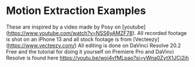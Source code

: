 # Motion Extraction Examples

These are inspired by a video made by Posy on \[youtube](https://www.youtube.com/watch?v=NSS6yAMZF78). 
All recorded footage is shot on an iPhone 13 and all stock footage is from \[Vecteezy](https://www.vecteezy.com/)
All editing is done on DaVinci Resolve 20.2 Free and the tutorial for doing it yourself on Premiere Pro and DaVinci Resolve is found here https://youtu.be/woj4vfMLpao?si=yWna0ZytX1JCj2jh





